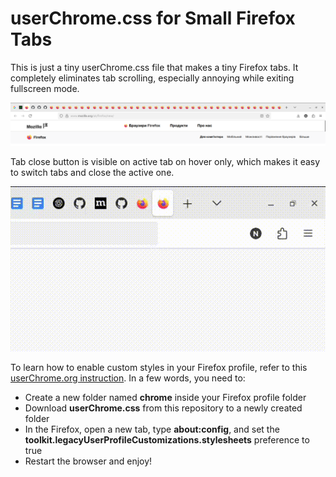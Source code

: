 # userChrome.css for Small Firefox Tabs

This is just a tiny userChrome.css file that makes a tiny Firefox tabs. It completely eliminates tab scrolling, especially annoying while exiting fullscreen mode.

![Screenshot](/readme_img/screenshot.png)

Tab close button is visible on active tab on hover only, which makes it easy to switch tabs and close the active one.

![Screenshot](/readme_img/screencast.gif)

To learn how to enable custom styles in your Firefox profile, refer to this [userChrome.org instruction](https://www.userchrome.org/how-create-userchrome-css.html). In a few words, you need to:

- Create a new folder named **chrome** inside your Firefox profile folder
- Download **userChrome.css** from this repository to a newly created folder
- In the Firefox, open a new tab, type **about:config**, and set the **toolkit.legacyUserProfileCustomizations.stylesheets** preference to true
- Restart the browser and enjoy!

